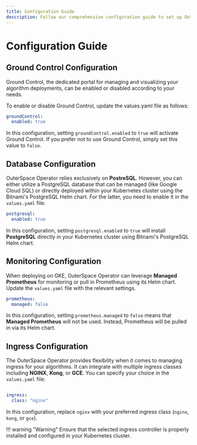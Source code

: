```yaml
---
title: Configuration Guide
description: Follow our comprehensive configuration guide to set up OuterSpace Operator.
---
```


# Configuration Guide

## Ground Control Configuration

Ground Control, the dedicated portal for managing and visualizing your algorithm deployments, can be enabled or disabled according to your needs.

To enable or disable Ground Control, update the values.yaml file as follows:

```yaml
groundControl:
  enabled: true
```

In this configuration, setting `groundControl.enabled` to `true` will activate Ground Control. If you prefer not to use Ground Control, simply set this value to `false`.

## Database Configuration

OuterSpace Operator relies exclusively on __PostreSQL__. However, you can either utilize a PostgreSQL database that can be managed (like Google Cloud SQL) or directly deployed within your Kubernetes cluster using the Bitnami's PostgreSQL Helm chart. For the latter, you need to enable it in the `values.yaml` file:

```yaml
postgresql:
  enabled: true
```

In this configuration, setting `postgresql.enabled` to `true` will install __PostgreSQL__ directly in your Kubernetes cluster using Bitnami's PostgreSQL Helm chart.

## Monitoring Configuration

When deploying on GKE, OuterSpace Operator can leverage __Managed Prometheus__ for monitoring or pull in Prometheus using its Helm chart. Update the `values.yaml` file with the relevant settings.

```yaml
prometheus:
  managed: false
```

In this configuration, setting `prometheus.managed` to `false` means that __Managed Prometheus__ will not be used. Instead, Prometheus will be pulled in via its Helm chart.

## Ingress Configuration

The OuterSpace Operator provides flexibility when it comes to managing ingress for your algorithms. It can integrate with multiple ingress classes including __NGINX__, __Kong__, or __GCE__. You can specify your choice in the `values.yaml` file:

```yaml

ingress:
  class: "nginx"
```

In this configuration, replace `nginx` with your preferred ingress class (`nginx`, `kong`, or `gce`).

!!! warning "Warning"
    Ensure that the selected ingress controller is properly installed and configured in your Kubernetes cluster.

